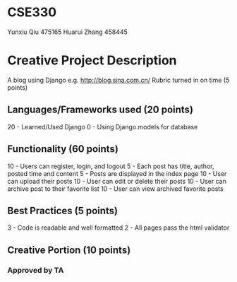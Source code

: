 # CSE330
Yunxiu Qiu 475165
Huarui Zhang 458445

# Creative Project Description
 A blog using Django 
 e.g. http://blog.sina.com.cn/
 Rubric turned in on time (5 points)

## Languages/Frameworks used (20 points)
 20 - Learned/Used Django
 0 - Using Django.models for database

## Functionality (60 points)
 10 - Users can register, login, and logout
 5 - Each post has title, author, posted time and content
 5 - Posts are displayed in the index page
 10 - User can upload their posts
 10 - User can edit or delete their posts
 10 - User can archive post to their favorite list
 10 - User can view archived favorite posts


## Best Practices (5 points)
 3 - Code is readable and well formatted
 2 - All pages pass the html validator
## Creative Portion (10 points)

### Approved by TA 
